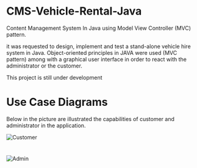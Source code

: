 # CMS-Vehicle-Rental-Java
Content Management System In Java using Model View Controller (MVC) pattern.

it was requested to design, implement and test a stand-alone vehicle hire system in Java. Object-oriented principles in JAVA were used (MVC pattern) among with  a graphical user interface in order to react with the administrator or the customer. 

This project is still under development 

# Use Case Diagrams

Below in the picture are illustrated the capabilities of customer and administrator in the application.

![Customer](https://user-images.githubusercontent.com/22475630/64979367-408fd800-d8c0-11e9-8715-07cde8d9a314.png)

#

![Admin](https://user-images.githubusercontent.com/22475630/64979474-7af97500-d8c0-11e9-9648-e2020267c98e.png)


